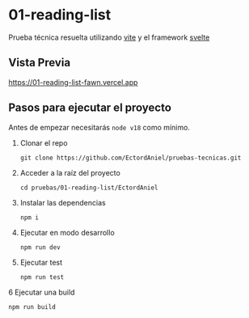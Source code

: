 # 01-reading-list

Prueba técnica resuelta utilizando [vite](https://vitest.dev) y el framework [svelte](https://svelte.dev)

## Vista Previa

https://01-reading-list-fawn.vercel.app

## Pasos para ejecutar el proyecto

Antes de empezar necesitarás `node v18` como mínimo.

1. Clonar el repo

   `git clone https://github.com/EctordAniel/pruebas-tecnicas.git`

2. Acceder a la raíz del proyecto

   `cd pruebas/01-reading-list/EctordAniel`

3. Instalar las dependencias

   `npm i`

4. Ejecutar en modo desarrollo

   `npm run dev`

5. Ejecutar test

   `npm run test`

6 Ejecutar una build

`npm run build`
